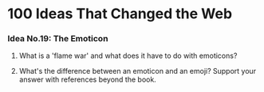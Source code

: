 # 100 Ideas That Changed the Web

### Idea No.19: The Emoticon

1. What is a 'flame war' and what does it have to do with emoticons?

2. What's the difference between an emoticon and an emoji? Support your answer with references beyond the book.
